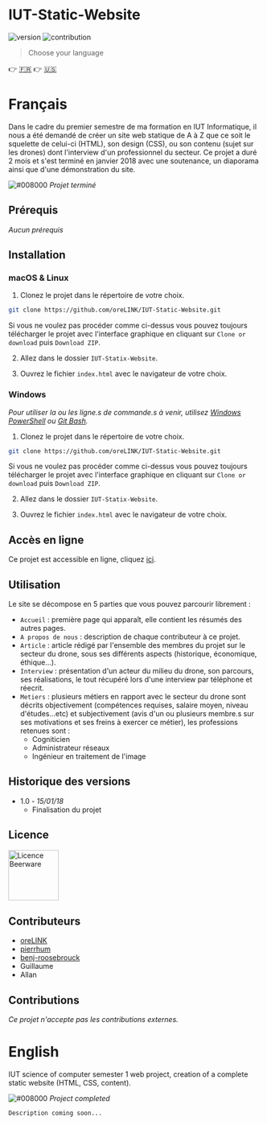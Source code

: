 # IUT-Static-Website

![version](https://img.shields.io/badge/version-1.0-blue.svg)
![contribution](https://img.shields.io/badge/contribution-no-red.svg)

> Choose your language

:point_right: [:fr:](#français) :point_right: [:us:](#english)

# Français

Dans le cadre du premier semestre de ma formation en IUT Informatique, il nous a été demandé de créer un site web statique de A à Z que ce soit le squelette de celui-ci (HTML), son design (CSS), ou son contenu (sujet sur les drones) dont l'interview d'un professionnel du secteur. Ce projet a duré 2 mois et s'est terminé en janvier 2018 avec une soutenance, un diaporama ainsi que d'une démonstration du site.

![#008000](https://placehold.it/15/008000/000000?text=+)   *Projet terminé*

## Prérequis

*Aucun prérequis*

## Installation

### macOS & Linux

1. Clonez le projet dans le répertoire de votre choix.

```sh
git clone https://github.com/oreLINK/IUT-Static-Website.git
```

Si vous ne voulez pas procéder comme ci-dessus vous pouvez toujours télécharger le projet avec l'interface graphique en cliquant sur `Clone or download` puis `Download ZIP`.

2. Allez dans le dossier `IUT-Statix-Website`.

3. Ouvrez le fichier `index.html` avec le navigateur de votre choix.

### Windows

*Pour utiliser la ou les ligne.s de commande.s à venir, utilisez [Windows PowerShell](https://www.malekal.com/powershell-windows-10-quest-ce-comment-ouvrir-commandes/) ou [Git Bash](https://gitforwindows.org/).*

1. Clonez le projet dans le répertoire de votre choix.

```sh
git clone https://github.com/oreLINK/IUT-Static-Website.git
```

Si vous ne voulez pas procéder comme ci-dessus vous pouvez toujours télécharger le projet avec l'interface graphique en cliquant sur `Clone or download` puis `Download ZIP`.

2. Allez dans le dossier `IUT-Statix-Website`.

3. Ouvrez le fichier `index.html` avec le navigateur de votre choix.

## Accès en ligne

Ce projet est accessible en ligne, cliquez [ici](https://orelink.github.io/IUT-Static-Website/).

## Utilisation

Le site se décompose en 5 parties que vous pouvez parcourir librement : <br />
* `Accueil` : première page qui apparaît, elle contient les résumés des autres pages.
* `A propos de nous` : description de chaque contributeur à ce projet.
* `Article` : article rédigé par l'ensemble des membres du projet sur le secteur du drone, sous ses différents aspects (historique, économique, éthique...).
* `Interview` : présentation d'un acteur du milieu du drone, son parcours, ses réalisations, le tout récupéré lors d'une interview par téléphone et réecrit.
* `Metiers` : plusieurs métiers en rapport avec le secteur du drone sont décrits objectivement (compétences requises, salaire moyen, niveau d'études...etc) et subjectivement (avis d'un ou plusieurs membre.s sur ses motivations et ses freins à exercer ce métier), les professions retenues sont : <br/>
   * Cogniticien
   * Administrateur réseaux
   * Ingénieur en traitement de l'image

## Historique des versions

* 1.0 - *15/01/18*
    * Finalisation du projet
    
## Licence

<a href="https://fr.wikipedia.org/wiki/Beerware"><img src="https://upload.wikimedia.org/wikipedia/commons/thumb/d/d5/BeerWare_Logo.svg/220px-BeerWare_Logo.svg.png" alt="Licence Beerware" width="100" height="100"/></a>

## Contributeurs

* [oreLINK](https://github.com/oreLINK)
* [pierrhum](https://github.com/Pierrhum)
* [benj-roosebrouck](https://github.com/benj-roosebrouck)
* Guillaume
* Allan

## Contributions

*Ce projet n'accepte pas les contributions externes.*

# English

IUT science of computer semester 1 web project, creation of a complete static website (HTML, CSS, content).

![#008000](https://placehold.it/15/008000/000000?text=+)   *Project completed*

`Description coming soon...`

<!-- Markdown link & img -->
[version]: https://img.shields.io/github/release/qubyte/rubidium.svg
